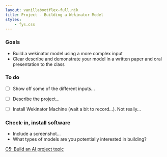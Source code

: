 ```yaml
---
layout: vanillabootflex-full.njk
title: Project - Building a Wekinator Model
styles:
	- fys.css
---
```


### Goals

- Build a wekinator model using a more complex input
- Clear describe and demonstrate your model in a written paper and oral presentation to the class

### To do

- [ ] Show off some of the different inputs...
- [ ] Describe the project...
- [ ] Install Wekinator Machine (wait a bit to record...). Not really...


### Check-in, install software

- Include a screenshot...
- What types of models are you potentially interested in building?

[C5: Build an AI project topic](https://d2l.mountunion.edu/d2l/lms/quizzing/user/quiz_summary.d2l?qi=20021&ou=35016)


